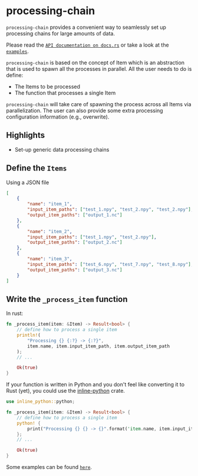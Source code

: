 # processing-chain

`processing-chain` provides a convenient way to seamlessly set up processing
chains for large amounts of data.

Please read the [`API documentation on docs.rs`](https://docs.rs/processing_chain/latest/processing_chain/)
or take a look at the [`examples`](https://github.com/giorgiosavastano/process/tree/main/examples).

`processing-chain` is based on the concept of Item which is an abstraction that is used to spawn all the processes in parallel. All the user needs to do is define:

- The Items to be processed
- The function that processes a single Item

`processing-chain` will take care of spawning the process across all Items via parallelization.
The user can also provide some extra processing configuration information (e.g., overwrite).

## Highlights

- Set-up generic data processing chains

## Define the `Items`

Using a JSON file
```json
[
    {
        "name": "item_1",
        "input_item_paths": ["test_1.npy", "test_2.npy", "test_2.npy"],
        "output_item_paths": ["output_1.nc"]
    },
    {
        "name": "item_2",
        "input_item_paths": ["test_1.npy", "test_2.npy"],
        "output_item_paths": ["output_2.nc"]
    },
    {
        "name": "item_3",
        "input_item_paths": ["test_6.npy", "test_7.npy", "test_8.npy"],
        "output_item_paths": ["output_3.nc"]
    }
]
```

## Write the `_process_item` function

In rust:
```rust
fn _process_item(item: &Item) -> Result<bool> {
    // define how to process a single item
    println!(
        "Processing {} {:?} -> {:?}",
        item.name, item.input_item_path, item.output_item_path
    );
    // ...

    Ok(true)
}
```
If your function is written in Python and you don't feel like converting it to Rust (yet), you could use the [inline-python](https://crates.io/crates/inline-python) crate.
```rust
use inline_python::python;

fn _process_item(item: &Item) -> Result<bool> {
    // define how to process a single item
    python! {
        print("Processing {} {} -> {}".format('item.name, item.input_item_path, item.output_item_path))
	};
    // ...

    Ok(true)
}
```
Some examples can be found [`here`](https://github.com/giorgiosavastano/process/blob/main/examples).
